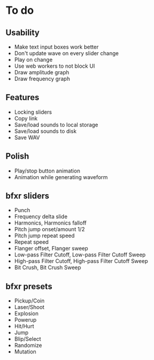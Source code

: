 To do
=====

Usability
---------

- Make text input boxes work better
- Don't update wave on every slider change
- Play on change
- Use web workers to not block UI
- Draw amplitude graph
- Draw frequency graph

Features
--------

- Locking sliders
- Copy link
- Save/load sounds to local storage
- Save/load sounds to disk
- Save WAV

Polish
------

- Play/stop button animation
- Animation while generating waveform

bfxr sliders
------------

- Punch
- Frequency delta slide
- Harmonics, Harmonics falloff
- Pitch jump onset/amount 1/2
- Pitch jump repeat speed
- Repeat speed
- Flanger offset, Flanger sweep
- Low-pass Filter Cutoff, Low-pass Filter Cutoff Sweep
- High-pass Filter Cutoff, High-pass Filter Cutoff Sweep
- Bit Crush, Bit Crush Sweep

bfxr presets
------------

- Pickup/Coin
- Laser/Shoot
- Explosion
- Powerup
- Hit/Hurt
- Jump
- Blip/Select
- Randomize
- Mutation
